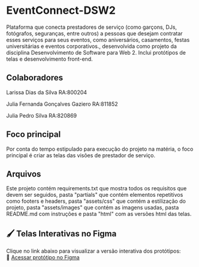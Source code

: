 # EventConnect-DSW2
Plataforma que conecta prestadores de serviço (como garçons, DJs, fotógrafos, seguranças, entre outros) a pessoas que desejam contratar esses serviços para seus eventos, como aniversários, casamentos, festas universitárias e eventos corporativos., desenvolvida como projeto da disciplina Desenvolvimento de Software para Web 2. Inclui protótipos de telas e desenvolvimento front-end.

## Colaboradores
Larissa Dias da Silva RA:800204

Julia Fernanda Gonçalves Gaziero RA:811852

Julia Pedro Silva RA:820869

## Foco principal
Por conta do tempo estipulado para execução do projeto na matéria, o foco principal é criar as telas das visões de prestador de serviço.

## Arquivos
Este projeto contém requirements.txt que mostra todos os requisitos que devem ser seguidos, pasta "partials" que contém elementos repetitivos como footers e headers, pasta "assets/css" que contém a estilização do projeto, pasta "assets/images" que contém as imagens usadas, pasta README.md com instruções e pasta "html" com as versões html das telas.

## 🖌️ Telas Interativas no Figma

Clique no link abaixo para visualizar a versão interativa dos protótipos:  
🔗 [Acessar protótipo no Figma](https://www.figma.com/proto/LOHfXdmZYKsxo2BVm3GpW3/Event-Connect-entrega-2?node-id=2017-285&p=f&t=bICYrwV2wLATtmzS-1&scaling=min-zoom&content-scaling=fixed&page-id=2008%3A8&starting-point-node-id=2017%3A285&show-proto-sidebar=1)
